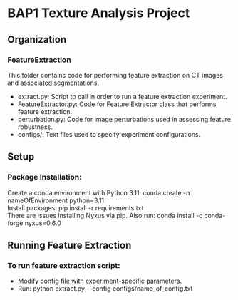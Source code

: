# BAP1 Texture Analysis Project

## Organization

### FeatureExtraction
This folder contains code for performing feature extraction on CT images and associated segmentations.
- extract.py: Script to call in order to run a feature extraction experiment.
- FeatureExtractor.py: Code for Feature Extractor class that performs feature extraction.
- perturbation.py: Code for image perturbations used in assessing feature robustness.
- configs/: Text files used to specify experiment configurations.

## Setup

### Package Installation:
Create a conda environment with Python 3.11: conda create -n nameOfEnvironment python=3.11 \
Install packages: pip install -r requirements.txt \
There are issues installing Nyxus via pip. Also run: conda install -c conda-forge nyxus=0.6.0

## Running Feature Extraction

### To run feature extraction script: 
- Modify config file with experiment-specific parameters.
- Run: python extract.py --config configs/name_of_config.txt
